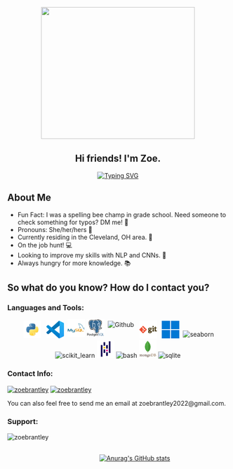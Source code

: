 <p align="center">
  <img width="350" height="300" src="https://i.imgflip.com/6psez2.jpg">
</p>

<h2 align="center"> Hi friends! I'm Zoe. </h2>
  

  
<p align="center"> 
<a href="https://git.io/typing-svg"><img src="https://readme-typing-svg.herokuapp.com?font=Fira+Code&duration=2000&pause=1000&color=2FCC52&background=000000F5&center=true&width=435&lines=Data+Analyst%2C;Machine+Learning+Engineer%2C;and+expert+cat+lover.+%E1%93%9A%E1%98%8F%E1%97%A2" alt="Typing SVG" /></a></p>
 
## About Me

- Fun Fact: I was a spelling bee champ in grade school. Need someone to check something for typos? DM me! 📝
- Pronouns: She/her/hers 💃
- Currently residing in the Cleveland, OH area. 🏡
- On the job hunt! 💻
- Looking to improve my skills with NLP and CNNs. 💬
- Always hungry for more knowledge. 📚

## So what do you know? How do I contact you?
<h3 align="left">Languages and Tools:</h3>
<p align="center">
<img src="https://raw.githubusercontent.com/github/explore/80688e429a7d4ef2fca1e82350fe8e3517d3494d/topics/python/python.png" alt="Python" height="40" style="vertical-align:top; margin:4px">
<img src="https://raw.githubusercontent.com/github/explore/80688e429a7d4ef2fca1e82350fe8e3517d3494d/topics/visual-studio-code/visual-studio-code.png" alt="VS Code" height="40" style="vertical-align:top; margin:4px">
<img src="https://raw.githubusercontent.com/devicons/devicon/master/icons/mysql/mysql-original-wordmark.svg" alt="mysql" width="40" height="40"/>
<img src="https://raw.githubusercontent.com/devicons/devicon/master/icons/postgresql/postgresql-original-wordmark.svg" alt="postgresql" width="40" height="40"/>
<img src="https://cdn-icons-png.flaticon.com/512/5968/5968866.png" alt="Github" height="40" style="vertical-align:top; margin:4px">
<img src="https://raw.githubusercontent.com/github/explore/80688e429a7d4ef2fca1e82350fe8e3517d3494d/topics/git/git.png" alt="Git" height="40" style="vertical-align:top; margin:4px">
<img src="https://raw.githubusercontent.com/github/explore/80688e429a7d4ef2fca1e82350fe8e3517d3494d/topics/windows/windows.png" alt="Windows" height="40" style="vertical-align:top; margin:4px">
<img src="https://seaborn.pydata.org/_images/logo-mark-lightbg.svg" alt="seaborn" width="40" height="40"/> </a>
<img src="https://upload.wikimedia.org/wikipedia/commons/0/05/Scikit_learn_logo_small.svg" alt="scikit_learn" width="40" height="40"/>
<img src="https://raw.githubusercontent.com/devicons/devicon/2ae2a900d2f041da66e950e4d48052658d850630/icons/pandas/pandas-original.svg" alt="pandas" width="40" height="40"/>
<img src="https://www.vectorlogo.zone/logos/gnu_bash/gnu_bash-icon.svg" alt="bash" width="40" height="40"/>
<img src="https://raw.githubusercontent.com/devicons/devicon/master/icons/mongodb/mongodb-original-wordmark.svg" alt="mongodb" width="40" height="40"/>
<img src="https://www.vectorlogo.zone/logos/sqlite/sqlite-icon.svg" alt="sqlite" width="40" height="40"/>
</p>

<h3 align="left">Contact Info:</h3>
<p align="left">
<a href="https://linkedin.com/in/zoebrantley" target="blank"><img align="center" src="https://raw.githubusercontent.com/rahuldkjain/github-profile-readme-generator/master/src/images/icons/Social/linked-in-alt.svg" alt="zoebrantley" height="30" width="40" /></a>
<a href="https://kaggle.com/zoebrantley" target="blank"><img align="center" src="https://raw.githubusercontent.com/rahuldkjain/github-profile-readme-generator/master/src/images/icons/Social/kaggle.svg" alt="zoebrantley" height="30" width="40" /></a>
</p>
You can also feel free to send me an email at zoebrantley2022@gmail.com.


<h3 align="left">Support:</h3>
<p><a href="https://www.buymeacoffee.com/zoebrantley"> <img align="left" src="https://cdn.buymeacoffee.com/buttons/v2/default-yellow.png" height="50" width="210" alt="zoebrantley" /></a></p><br><br>
  
 

[![Anurag's GitHub stats](https://github-readme-stats.vercel.app/api?username=zoebrantley&show_icons=true&theme=onedark)](https://github.com/anuraghazra/github-readme-stats)

<!--
**zoebrantley/zoebrantley** is a ✨ _special_ ✨ repository because its `README.md` (this file) appears on your GitHub profile.

Here are some ideas to get you started:

- 🔭 I’m currently working on ...
- 🌱 I’m currently learning ...
- 👯 I’m looking to collaborate on ...
- 🤔 I’m looking for help with ...
- 💬 Ask me about ...
- 📫 How to reach me: ...
- 😄 Pronouns: ...
- ⚡ Fun fact: ...
-->

